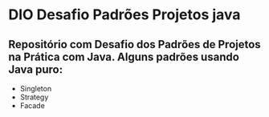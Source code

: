 # DIO Desafio Padrões Projetos java

## Repositório com Desafio dos Padrões de Projetos na Prática com Java. Alguns padrões usando Java puro:

* Singleton
* Strategy
* Facade
